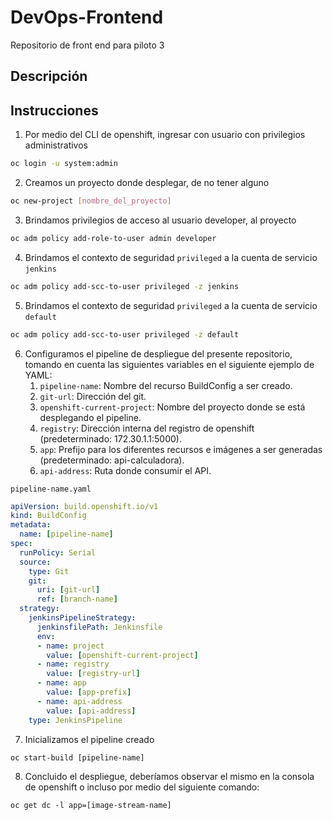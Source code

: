 # DevOps-Frontend
Repositorio de front end para piloto 3

## Descripción

## Instrucciones
1. Por medio del CLI de openshift, ingresar con usuario con privilegios administrativos
 ```bash
 oc login -u system:admin
 ``` 
2. Creamos un proyecto donde desplegar, de no tener alguno
 ```bash
 oc new-project [nombre_del_proyecto]
 ``` 
3. Brindamos privilegios de acceso al usuario developer, al proyecto
```bash
oc adm policy add-role-to-user admin developer
```
4. Brindamos el contexto de seguridad `privileged` a la cuenta de servicio `jenkins`
```bash
oc adm policy add-scc-to-user privileged -z jenkins
```
5. Brindamos el contexto de seguridad `privileged` a la cuenta de servicio `default`
```bash
oc adm policy add-scc-to-user privileged -z default
```
6. Configuramos el pipeline de despliegue del presente repositorio, tomando en cuenta las siguientes variables en el siguiente ejemplo de YAML:
    1. `pipeline-name`: Nombre del recurso BuildConfig a ser creado.
    2. `git-url`: Dirección del git. 
    3. `openshift-current-project`: Nombre del proyecto donde se está desplegando el pipeline.
    4. `registry`: Dirección interna del registro de openshift (predeterminado: 172.30.1.1:5000).
    5. `app`: Prefijo para los diferentes recursos e imágenes a ser generadas (predeterminado: api-calculadora). 
    6. `api-address`: Ruta donde consumir el API.

`pipeline-name.yaml`
```yaml
apiVersion: build.openshift.io/v1
kind: BuildConfig
metadata:
  name: [pipeline-name]
spec:
  runPolicy: Serial
  source:
    type: Git
    git:
      uri: [git-url]
      ref: [branch-name]
  strategy:
    jenkinsPipelineStrategy:
      jenkinsfilePath: Jenkinsfile
      env:
      - name: project
        value: [openshift-current-project]
      - name: registry
        value: [registry-url]
      - name: app
        value: [app-prefix]
      - name: api-address
        value: [api-address]
    type: JenkinsPipeline
```
7. Inicializamos el pipeline creado
```console
oc start-build [pipeline-name]
```
8. Concluido el despliegue, deberíamos observar el mismo en la consola de openshift o incluso por medio del siguiente comando: 
```console
oc get dc -l app=[image-stream-name]
```